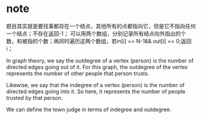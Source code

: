 # note

题目其实就是要找事都存在一个结点，其他所有的点都指向它，但是它不指向任何一个结点；不存在返回-1；
可以用两个数组，分别记录所有结点向外指出的个数，和被指的个数；再同时遍历这两个数组，若in[i] ==  N-1&& out[i] == 0;返回i；

In graph theory, we say the outdegree of a vertex (person) is the number of directed edges going out of it. For this graph, the outdegree of the vertex represents the number of other people that person trusts.

Likewise, we say that the indegree of a vertex (person) is the number of directed edges going into it. So here, it represents the number of people trusted by that person.

We can define the town judge in terms of indegree and outdegree.